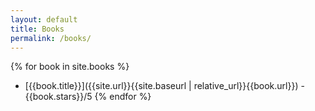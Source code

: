 ```yaml
---
layout: default
title: Books
permalink: /books/
---
```

{% for book in site.books %}
  - [{{book.title}}]({{site.url}}{{site.baseurl | relative_url}}{{book.url}}) - {{book.stars}}/5
{% endfor %}
